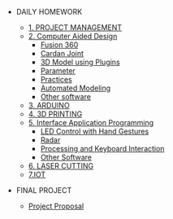 - DAILY HOMEWORK

  - [1. PROJECT MANAGEMENT](PM/Howtobuild/githubpage.md)
  - [2. Computer Aided Design](PM/CAD/cad.md)
    - [Fusion 360](PM/CAD/fusion_360.md)
    - [Cardan Joint](PM/CAD/cardan_joint.md)
    - [3D Model using Plugins](PM/CAD/fg.md)
    - [Parameter](PM/CAD/parameter/parameter.md)
    - [Practices](PM/CAD/practicecad.md)
    - [Automated Modeling](PM/CAD/auto/automated.md)
    - [Other software](PM/CAD/Other_software.md)
  - [3. ARDUINO](PM/AD/arduino.md)
  - [4. 3D PRINTING](PM/3D_print/3d_print.md)
  - [5. Interface Application Programming](PM/IPA/programing.md)
       - [LED Control with Hand Gestures](PM/IPA/led/led.md)
       - [Radar](PM/IPA/Radar/radar.md)
       - [Processing and Keyboard  Interaction](PM/IPA/game/processing_game.md)
       - [Other Software](PM/IPA/os/Other_software.md)
  - [6. LASER CUTTING](PM/lc/testm/test.md)
  - [7.IOT](PM/IOT/test.md)
  
- FINAL PROJECT
  - [Project Proposal](FINALPROJECT/proposal/proposal.md)
